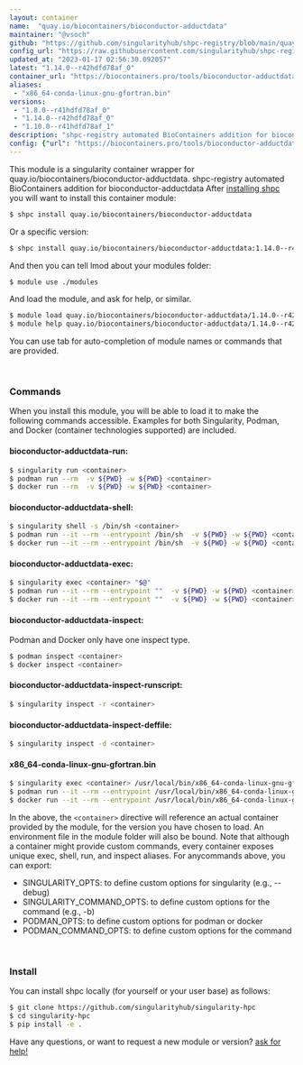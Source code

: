 ```yaml
---
layout: container
name:  "quay.io/biocontainers/bioconductor-adductdata"
maintainer: "@vsoch"
github: "https://github.com/singularityhub/shpc-registry/blob/main/quay.io/biocontainers/bioconductor-adductdata/container.yaml"
config_url: "https://raw.githubusercontent.com/singularityhub/shpc-registry/main/quay.io/biocontainers/bioconductor-adductdata/container.yaml"
updated_at: "2023-01-17 02:56:30.092057"
latest: "1.14.0--r42hdfd78af_0"
container_url: "https://biocontainers.pro/tools/bioconductor-adductdata"
aliases:
 - "x86_64-conda-linux-gnu-gfortran.bin"
versions:
 - "1.8.0--r41hdfd78af_0"
 - "1.14.0--r42hdfd78af_0"
 - "1.10.0--r41hdfd78af_1"
description: "shpc-registry automated BioContainers addition for bioconductor-adductdata"
config: {"url": "https://biocontainers.pro/tools/bioconductor-adductdata", "maintainer": "@vsoch", "description": "shpc-registry automated BioContainers addition for bioconductor-adductdata", "latest": {"1.14.0--r42hdfd78af_0": "sha256:0e0a0de22cd4d56ef44ddbbf05a6b9567fd8ab41884c89f1223a3832fc44ba64"}, "tags": {"1.8.0--r41hdfd78af_0": "sha256:0d2cae4c422e50a69db28d99bda2edf5ae9b112cc6260500c70d83361b770a60", "1.14.0--r42hdfd78af_0": "sha256:0e0a0de22cd4d56ef44ddbbf05a6b9567fd8ab41884c89f1223a3832fc44ba64", "1.10.0--r41hdfd78af_1": "sha256:d86fde138d2fdb6b5e793d8324897a962ba80cc6938f5aa90a8ea17f13722db2"}, "docker": "quay.io/biocontainers/bioconductor-adductdata", "aliases": {"x86_64-conda-linux-gnu-gfortran.bin": "/usr/local/bin/x86_64-conda-linux-gnu-gfortran.bin"}}
---
```


This module is a singularity container wrapper for quay.io/biocontainers/bioconductor-adductdata.
shpc-registry automated BioContainers addition for bioconductor-adductdata
After [installing shpc](#install) you will want to install this container module:


```bash
$ shpc install quay.io/biocontainers/bioconductor-adductdata
```

Or a specific version:

```bash
$ shpc install quay.io/biocontainers/bioconductor-adductdata:1.14.0--r42hdfd78af_0
```

And then you can tell lmod about your modules folder:

```bash
$ module use ./modules
```

And load the module, and ask for help, or similar.

```bash
$ module load quay.io/biocontainers/bioconductor-adductdata/1.14.0--r42hdfd78af_0
$ module help quay.io/biocontainers/bioconductor-adductdata/1.14.0--r42hdfd78af_0
```

You can use tab for auto-completion of module names or commands that are provided.

<br>

### Commands

When you install this module, you will be able to load it to make the following commands accessible.
Examples for both Singularity, Podman, and Docker (container technologies supported) are included.

#### bioconductor-adductdata-run:

```bash
$ singularity run <container>
$ podman run --rm  -v ${PWD} -w ${PWD} <container>
$ docker run --rm  -v ${PWD} -w ${PWD} <container>
```

#### bioconductor-adductdata-shell:

```bash
$ singularity shell -s /bin/sh <container>
$ podman run --it --rm --entrypoint /bin/sh  -v ${PWD} -w ${PWD} <container>
$ docker run --it --rm --entrypoint /bin/sh  -v ${PWD} -w ${PWD} <container>
```

#### bioconductor-adductdata-exec:

```bash
$ singularity exec <container> "$@"
$ podman run --it --rm --entrypoint ""  -v ${PWD} -w ${PWD} <container> "$@"
$ docker run --it --rm --entrypoint ""  -v ${PWD} -w ${PWD} <container> "$@"
```

#### bioconductor-adductdata-inspect:

Podman and Docker only have one inspect type.

```bash
$ podman inspect <container>
$ docker inspect <container>
```

#### bioconductor-adductdata-inspect-runscript:

```bash
$ singularity inspect -r <container>
```

#### bioconductor-adductdata-inspect-deffile:

```bash
$ singularity inspect -d <container>
```


#### x86_64-conda-linux-gnu-gfortran.bin

```bash
$ singularity exec <container> /usr/local/bin/x86_64-conda-linux-gnu-gfortran.bin
$ podman run --it --rm --entrypoint /usr/local/bin/x86_64-conda-linux-gnu-gfortran.bin   -v ${PWD} -w ${PWD} <container> -c " $@"
$ docker run --it --rm --entrypoint /usr/local/bin/x86_64-conda-linux-gnu-gfortran.bin   -v ${PWD} -w ${PWD} <container> -c " $@"
```



In the above, the `<container>` directive will reference an actual container provided
by the module, for the version you have chosen to load. An environment file in the
module folder will also be bound. Note that although a container
might provide custom commands, every container exposes unique exec, shell, run, and
inspect aliases. For anycommands above, you can export:

 - SINGULARITY_OPTS: to define custom options for singularity (e.g., --debug)
 - SINGULARITY_COMMAND_OPTS: to define custom options for the command (e.g., -b)
 - PODMAN_OPTS: to define custom options for podman or docker
 - PODMAN_COMMAND_OPTS: to define custom options for the command

<br>

### Install

You can install shpc locally (for yourself or your user base) as follows:

```bash
$ git clone https://github.com/singularityhub/singularity-hpc
$ cd singularity-hpc
$ pip install -e .
```

Have any questions, or want to request a new module or version? [ask for help!](https://github.com/singularityhub/singularity-hpc/issues)